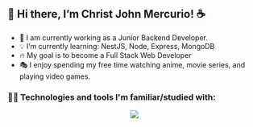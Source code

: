 ## 👋 Hi there, I’m Christ John Mercurio! :coffee:
- 👀 I am currently working as a Junior Backend Developer. 
- 💡 I’m currently learning: NestJS, Node, Express, MongoDB
- 🔥 My goal is to become a Full Stack Web Developer
- 🎭 I enjoy spending my free time watching anime, movie series, and playing video games. 

<!-- - :bulb: What I'm currently learning:
I am currently learning NestJS Framework to enhance my skills in building scalable and maintainable server-side applications.

- :fire: My goal:
My goal is to become a Full Stack Web Developer, and I am working towards achieving this by constantly improving my skills and learning new technologies. -->


### 🧑‍💻 Technologies and tools I'm familiar/studied with:

<p align="center">
  <a href="https://skillicons.dev">
    <img src="https://skillicons.dev/icons?i=html,css,js,cpp,java,py,php,laravel,nodejs,express,nestjs,ts,git,github,md,mongo,mysql,postman,vscode,netlify&perline=10" />
  </a>
</p>


<!-- How to reach me:
You can contact me through my GitHub profile or send me an email at [your_email_address]. I'm always open to discussing new opportunities and collaborations.

Thank you for visiting my profile! -->

<!-- ## 👋 Hi, I’m Christ John Mercurio :coffee:

- 👀 I’m interested in anime, movie series, video games, and sleeping.  
- :bulb: I’m currently learning NestJS Framework
- :fire: My goal is to become a Full Stack Web Developer

#### Basic familiarity with:
- C++
- Html & CSS, Bootstrap
- COBOL
- Java
- PHP
- Python
- Laravel 9 Framework
- JavaScript
- Node, Express -->
<!--- 📫 How to reach me ... --->

<!---
CJS-Mercurio/CJS-Mercurio is a ✨ special ✨ repository because its `README.md` (this file) appears on your GitHub profile.
You can click the Preview link to take a look at your changes.
--->
